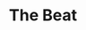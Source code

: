 ---
title: "The Beat"
summary: "The Beat are a British band formed in Birmingham, England, in 1978. Their music fuses Latin, ska, pop, soul, reggae and punk rock.The Beat, consisting of Dave Wakeling , Ranking Roger , Andy Cox , David Steele , Everett Morton , and Saxa a.k.a. Lionel Augustus Martin , released three studio albums in the early 1980s: I Just Can't Stop It , Wha'ppen? and Special Beat Service , and a string of singles, including \"Mirror in the Bathroom\", \"Save It for Later\", \"I Confess\", \"Too Nice to Talk To\", \"Can't Get Used to Losing You\", \"Hands Off...She's Mine\", and \"All Out to Get You\"."
slug: "the-beat"
image: "the-beat.jpg"
apple_music_artist_url: "https://music.apple.com/gb/artist/the-beat/974285668"
wikipedia_url: "https://en.wikipedia.org/wiki/The_Beat_(British_band)"
---